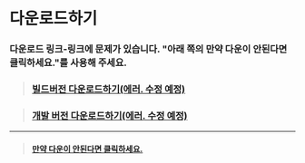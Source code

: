 # 다운로드하기


### 다운로드 링크-링크에 문제가 있습니다. "아래 쪽의 만약 다운이 안된다면 클릭하세요."를 사용해 주세요.

> ### [빌드버전 다운로드하기(에러. 수정 예정)](ftp://kanglog.ddns.net/KANGLOG/%EB%8D%95%EC%9E%A5%EC%A4%91%ED%95%99%EA%B5%90_%EB%AA%A8%EB%B0%94%EC%9D%BC_%EC%88%B2/%EB%B0%B0%ED%8F%AC_%EB%B2%84%EC%A0%84__Release.Ver/)

> ### [개발 버전 다운로드하기(에러. 수정 예정)](ftp://kanglog.ddns.net:1000/KANGLOG/%EB%8D%95%EC%9E%A5%EC%A4%91%ED%95%99%EA%B5%90_%EB%AA%A8%EB%B0%94%EC%9D%BC_%EC%88%B2/%EA%B0%9C%EB%B0%9C%EC%9E%90_%EB%B2%84%EC%A0%84__Dev.Ver/SFAPP_Dev_10.0.1.apk)

------

> #### [만약 다운이 안된다면 클릭하세요.](https://drive.google.com/open?id=1kPxtwPB9mX_WpcDKIGhfIbUkm2CQIknv)

